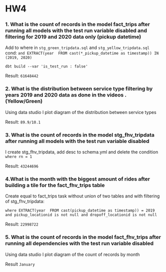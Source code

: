 # HW4


### 1. What is the count of records in the model fact_trips after running all models with the test run variable disabled and filtering for 2019 and 2020 data only (pickup datetime)

Add to where in `stg_green_tripdata.sql` and `stg_yellow_tripdata.sql` cond: 
`and EXTRACT(year  FROM cast(*_pickup_datetime as timestamp)) IN (2019, 2020)`

`dbt build --var 'is_test_run : false'`

Result: `61648442`

### 2. What is the distribution between service type filtering by years 2019 and 2020 data as done in the videos . (Yellow/Green)

Using data studio I plot diagram of the distribution between service types

Result: `89.9/10.1`

### 3. What is the count of records in the model stg_fhv_tripdata after running all models with the test run variable disabled

I create stg_fhv_tripdata, add desc to schema.yml and delete the condition `where rn = 1`

Result: `43244696`

### 4.What is the month with the biggest amount of rides after building a tile for the fact_fhv_trips table

Create equal to fact_trips task without union of two tables and with filtering of stg_fhv_tripdata:

`where EXTRACT(year  FROM cast(pickup_datetime as timestamp)) = 2019
          and pickup_locationid is not null and dropoff_locationid is not null `

Result: `22998722`

### 5. What is the count of records in the model fact_fhv_trips after running all dependencies with the test run variable disabled

Using data studio I plot diagram of the count of records by month

Result `January`